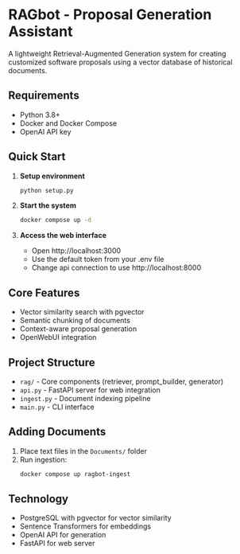 # RAGbot - Proposal Generation Assistant

A lightweight Retrieval-Augmented Generation system for creating customized software proposals using a vector database of historical documents.

## Requirements

- Python 3.8+
- Docker and Docker Compose
- OpenAI API key

## Quick Start

1. **Setup environment**
   ```bash
   python setup.py
   ```

2. **Start the system**
   ```bash
   docker compose up -d
   ```

3. **Access the web interface**
   - Open http://localhost:3000
   - Use the default token from your .env file
   - Change api connection to use http://localhost:8000 

## Core Features

- Vector similarity search with pgvector
- Semantic chunking of documents 
- Context-aware proposal generation
- OpenWebUI integration

## Project Structure

- `rag/` - Core components (retriever, prompt_builder, generator)
- `api.py` - FastAPI server for web integration
- `ingest.py` - Document indexing pipeline
- `main.py` - CLI interface

## Adding Documents

1. Place text files in the `Documents/` folder
2. Run ingestion:
   ```bash
   docker compose up ragbot-ingest
   ```

## Technology

- PostgreSQL with pgvector for vector similarity
- Sentence Transformers for embeddings
- OpenAI API for generation
- FastAPI for web server
